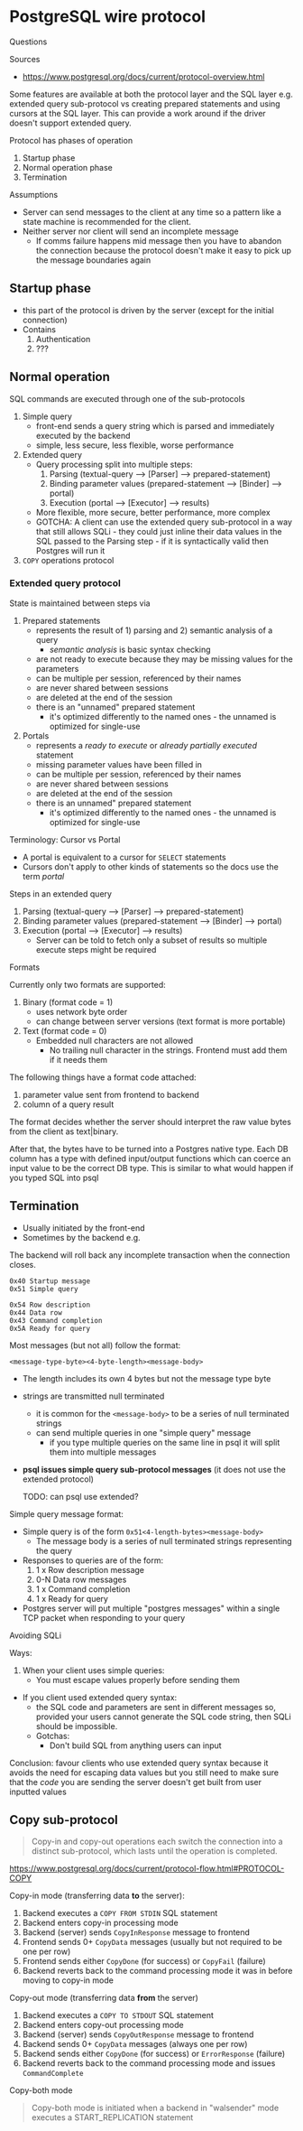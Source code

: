 # PostgreSQL wire protocol

Questions

Sources

* https://www.postgresql.org/docs/current/protocol-overview.html

Some features are available at both the protocol layer and the SQL layer e.g. extended query sub-protocol vs creating prepared statements and using cursors at the SQL layer. This can provide a work around if the driver doesn't support extended query.

Protocol has phases of operation

1. Startup phase
2. Normal operation phase
3. Termination

Assumptions

* Server can send messages to the client at any time so a pattern like a state machine is recommended for the client.
* Neither server nor client will send an incomplete message
    * If comms failure happens mid message then you have to abandon the connection because the protocol doesn't make it easy to pick up the message boundaries again

## Startup phase

* this part of the protocol is driven by the server (except for the initial connection)
* Contains
    1. Authentication
    2. ???

## Normal operation

SQL commands are executed through one of the sub-protocols

1. Simple query
    * front-end sends a query string which is parsed and immediately executed by the backend
    * simple, less secure, less flexible, worse performance
2. Extended query
    * Query processing split into multiple steps:
        1. Parsing (textual-query --> [Parser] --> prepared-statement)
        2. Binding parameter values (prepared-statement --> [Binder] --> portal)
        3. Execution (portal --> [Executor] --> results)
    * More flexible, more secure, better performance, more complex
    * GOTCHA: A client can use the extended query sub-protocol in a way that still allows SQLi - they could just inline their data values in the SQL passed to the Parsing step - if it is syntactically valid then Postgres will run it
3. `COPY` operations protocol

### Extended query protocol

State is maintained between steps via

1. Prepared statements
    * represents the result of 1) parsing and 2) semantic analysis of a query
        * _semantic analysis_ is basic syntax checking
    * are not ready to execute because they may be missing values for the parameters
    * can be multiple per session, referenced by their names
    * are never shared between sessions
    * are deleted at the end of the session
    * there is an "unnamed" prepared statement
        * it's optimized differently to the named ones - the unnamed is optimized for single-use
2. Portals
    * represents a _ready to execute_ or _already partially executed_ statement
    * missing parameter values have been filled in
    * can be multiple per session, referenced by their names
    * are never shared between sessions
    * are deleted at the end of the session
    * there is an unnamed" prepared statement
        * it's optimized differently to the named ones - the unnamed is optimized for single-use

Terminology: Cursor vs Portal

* A portal is equivalent to a cursor for `SELECT` statements
* Cursors don't apply to other kinds of statements so the docs use the term _portal_

Steps in an extended query

1. Parsing (textual-query --> [Parser] --> prepared-statement)
2. Binding parameter values (prepared-statement --> [Binder] --> portal)
3. Execution (portal --> [Executor] --> results)
    * Server can be told to fetch only a subset of results so multiple execute steps might be required

Formats

Currently only two formats are supported:

1. Binary (format code = 1)
    * uses network byte order
    * can change between server versions (text format is more portable)
2. Text (format code = 0)
    * Embedded null characters are not allowed
        * No trailing null character in the strings. Frontend must add them if it needs them

The following things have a format code attached:

1. parameter value sent from frontend to backend
2. column of a query result

The format decides whether the server should interpret the raw value bytes from the client as text|binary.

After that, the bytes have to be turned into a Postgres native type. Each DB column has a type with defined input/output functions which can coerce an input value to be the correct DB type. This is similar to what would happen if you typed SQL into psql


## Termination

* Usually initiated by the front-end
* Sometimes by the backend e.g.

The backend will roll back any incomplete transaction when the connection closes.

```
0x40 Startup message
0x51 Simple query

0x54 Row description
0x44 Data row
0x43 Command completion
0x5A Ready for query
```

Most messages (but not all) follow the format:

    <message-type-byte><4-byte-length><message-body>


* The length includes its own 4 bytes but not the message type byte
* strings are transmitted null terminated
    * it is common for the `<message-body>` to be a series of null terminated strings
    * can send multiple queries in one "simple query" message
        * if you type multiple queries on the same line in psql it will split them into multiple messages
* **psql issues simple query sub-protocol messages** (it does not use the extended protocol)

    TODO: can psql use extended?

Simple query message format:

* Simple query is of the form `0x51<4-length-bytes><message-body>`
    * The message body is a series of null terminated strings representing the query
* Responses to queries are of the form:
    1. 1 x Row description message
    2. 0-N Data row messages
    3. 1 x Command completion
    4. 1 x Ready for query
* Postgres server will put multiple "postgres messages" within a single TCP packet when responding to your query


Avoiding SQLi


Ways:

1. When your client uses simple queries:
    * You must escape values properly before sending them
* If you client used extended query syntax:
    * the SQL code and parameters are sent in different messages so, provided your users cannot generate the SQL code string, then SQLi should be impossible.
    * Gotchas:
        * Don't build SQL from anything users can input


Conclusion: favour clients who use extended query syntax because it avoids the need for escaping data values but you still need to make sure that the _code_ you are sending the server doesn't get built from user inputted values

## Copy sub-protocol

> Copy-in and copy-out operations each switch the connection into a distinct
> sub-protocol, which lasts until the operation is completed.

https://www.postgresql.org/docs/current/protocol-flow.html#PROTOCOL-COPY

Copy-in mode (transferring data **to** the server):

1. Backend executes a `COPY FROM STDIN` SQL statement
1. Backend enters copy-in processing mode
1. Backend (server) sends `CopyInResponse` message to frontend
1. Frontend sends 0+ `CopyData` messages (usually but not required to be one per row)
1. Frontend sends either `CopyDone` (for success) or `CopyFail` (failure)
1. Backend reverts back to the command processing mode it was in before moving to copy-in mode

Copy-out mode (transferring data **from** the server)

1. Backend executes a `COPY TO STDOUT` SQL statement
1. Backend enters copy-out processing mode
1. Backend (server) sends `CopyOutResponse` message to frontend
1. Backend sends 0+ `CopyData` messages (always one per row)
1. Backend sends either `CopyDone` (for success) or `ErrorResponse` (failure)
1. Backend reverts back to the command processing mode and issues `CommandComplete`

Copy-both mode

> Copy-both mode is initiated when a backend in "walsender" mode executes a START_REPLICATION statement

